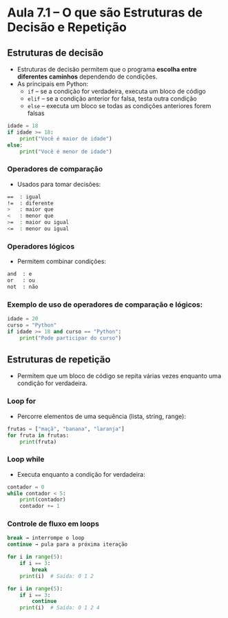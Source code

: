# Aula 7.1 – O que são Estruturas de Decisão e Repetição

## Estruturas de decisão
- Estruturas de decisão permitem que o programa **escolha entre diferentes caminhos** dependendo de condições.  
- As principais em Python:
  - `if` – se a condição for verdadeira, executa um bloco de código
  - `elif` – se a condição anterior for falsa, testa outra condição
  - `else` – executa um bloco se todas as condições anteriores forem falsas

```python
idade = 18
if idade >= 18:
    print("Você é maior de idade")
else:
    print("Você é menor de idade")
```

### Operadores de comparação
- Usados para tomar decisões:

```bash
==  : igual
!=  : diferente
>   : maior que
<   : menor que
>=  : maior ou igual
<=  : menor ou igual
```

### Operadores lógicos
- Permitem combinar condições:

```bash
and  : e
or   : ou
not  : não
```
### Exemplo de uso de operadores de comparação e lógicos:
```python
idade = 20
curso = "Python"
if idade >= 18 and curso == "Python":
    print("Pode participar do curso")
```

## Estruturas de repetição
- Permitem que um bloco de código se repita várias vezes enquanto uma condição for verdadeira.

### Loop for
- Percorre elementos de uma sequência (lista, string, range):

```python
frutas = ["maçã", "banana", "laranja"]
for fruta in frutas:
    print(fruta)
```

### Loop while
- Executa enquanto a condição for verdadeira:

```python
contador = 0
while contador < 5:
    print(contador)
    contador += 1
```

### Controle de fluxo em loops
```bash
break → interrompe o loop
continue → pula para a próxima iteração
```

```python
for i in range(5):
    if i == 3:
        break
    print(i)  # Saída: 0 1 2

for i in range(5):
    if i == 3:
        continue
    print(i)  # Saída: 0 1 2 4
```